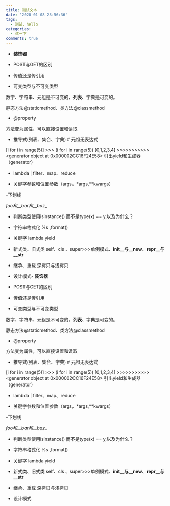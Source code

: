 ```yaml
---
title: 测试文本
date: '2020-01-08 23:56:36'
tags:
  - 测试，hello
categories:
  - 试一下
comments: true
---
```

- **装饰器**
- POST与GET的区别

- 传值还是传引用
- 可变类型与不可变类型

数字、字符串、元组是不可变的，**列表**、字典是可变的。

静态方法@staticmethod、类方法@classmethod

- @property

方法变为属性，可以直接设置和读取

- 推导式(列表、集合、字典)	# 元祖无表达式

[i for i in range(5)]  >>> (i for i in range(5))
[0,1,2,3,4]    >>>>>>>>>>> <generator object <genexpr> at 0x000002CC16F24E58>
引出yield和生成器（generator） 

- lambda | filter、map、reduce

- 关键字参数和位置参数（args，*args,**kwargs）

-下划线

_foo和__bar和__baz__

- 判断类型使用isinstance() 而不是type(x) == y,以及为什么？

- 字符串格式化
%s ,format()

- 关键字
lambda yield 

- 新式类、旧式类 
self、cls 、super>>>单例模式、__init__与__new__、__repr__与__str__
- 继承、重载
深拷贝与浅拷贝

- 设计模式- **装饰器**
- POST与GET的区别

- 传值还是传引用
- 可变类型与不可变类型

数字、字符串、元组是不可变的，**列表**、字典是可变的。

静态方法@staticmethod、类方法@classmethod

- @property

方法变为属性，可以直接设置和读取

- 推导式(列表、集合、字典)	# 元祖无表达式

[i for i in range(5)]  >>> (i for i in range(5))
[0,1,2,3,4]    >>>>>>>>>>> <generator object <genexpr> at 0x000002CC16F24E58>
引出yield和生成器（generator） 

- lambda | filter、map、reduce

- 关键字参数和位置参数（args，*args,**kwargs）

-下划线

_foo和__bar和__baz__

- 判断类型使用isinstance() 而不是type(x) == y,以及为什么？

- 字符串格式化
%s ,format()

- 关键字
lambda yield 

- 新式类、旧式类 
self、cls 、super>>>单例模式、__init__与__new__、__repr__与__str__
- 继承、重载
深拷贝与浅拷贝

- 设计模式
